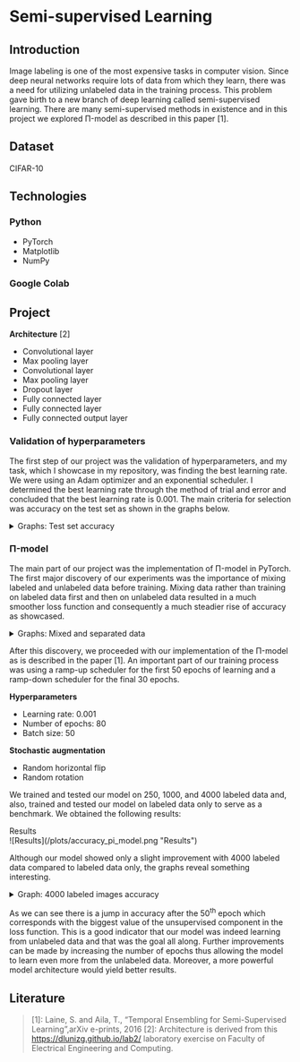 # Semi-supervised Learning

## Introduction
Image labeling is one of the most expensive tasks in computer vision. Since deep neural networks require lots of data from which they learn, there was a need for utilizing unlabeled data in the training process. This problem gave birth to a new branch of deep learning called semi-supervised learning. There are many semi-supervised methods in existence and in this project we explored &Pi;-model as described in this paper [1].

## Dataset 
CIFAR-10

## Technologies
### Python
  - PyTorch
  - Matplotlib
  - NumPy
### Google Colab

## Project

**Architecture** [2]
  - Convolutional layer
  - Max pooling layer
  - Convolutional layer
  - Max pooling layer
  - Dropout layer
  - Fully connected layer
  - Fully connected layer
  - Fully connected output layer

### Validation of hyperparameters
The first step of our project was the validation of hyperparameters, and my task, which I showcase in my repository, was finding the best learning rate. We were using an Adam optimizer and an exponential scheduler. I determined the best learning rate through the method of trial and error and concluded that the best learning rate is 0.001.
The main criteria for selection was accuracy on the test set as shown in the graphs below.

<details>
<summary>Graphs: Test set accuracy</summary>
<br>
  
<figcaption>Learning rate 0.0001</figcaption>
![Learning rate 0.0001](/hiperparams_validation/figures/lr_0.0001.png "Learning rate 0.0001")

<figcaption>Learning rate 0.001</figcaption>
![Learning rate 0.001](/hiperparams_validation/figures/lr_0.001.png "Learning rate 0.001")

<figcaption>Learning rate 0.01</figcaption>
![Learning rate 0.01](/hiperparams_validation/figures/lr_0.01.png "Learning rate 0.01")
</details>

### &Pi;-model
The main part of our project was the implementation of &Pi;-model in PyTorch. The first major discovery of our experiments was the importance of mixing labeled and unlabeled data before training. Mixing data rather than training on labeled data first and then on unlabeled data resulted in a much smoother loss function and consequently a much steadier rise of accuracy as showcased.
<details>
<summary>Graphs: Mixed and separated data</summary>
<br>

<figcaption>Separated labeled and unlabeled data</figcaption>
![Separated data](/plots/training_plot_separated_data_4000.png "Separated labeled and unlabeled data")

<figcaption>Mixed labeled and unlabeled data</figcaption>  
![Mixed data](/plots/training_plot_connected_data_4000.png "Mixed labeled and unlabeled data")
</details>

After this discovery, we proceeded with our implementation of the &Pi;-model as is described in the paper [1]. An important part of our training process was using a ramp-up scheduler for the first 50 epochs of learning and a ramp-down scheduler for the final 30 epochs. 

**Hyperparameters**
  - Learning rate: 0.001
  - Number of epochs: 80
  - Batch size: 50
  
**Stochastic augmentation**
  - Random horizontal flip
  - Random rotation

We trained and tested our model on 250, 1000, and 4000 labeled data and, also, trained and tested our model on labeled data only to serve as a benchmark. We obtained the following results: 

<figcaption>Results</figcaption>
![Results](/plots/accuracy_pi_model.png "Results")

Although our model showed only a slight improvement with 4000 labeled data compared to labeled data only, the graphs reveal something interesting.

<details>
<summary>Graph: 4000 labeled images accuracy</summary>
<br>

<figcaption>Accuracy and loss on 4000 labeled data only</figcaption>
![4000 only](/plots/training_plot_4000_only.png "Accuracy and loss on 4000 labeled data only")

<figcaption>Accuracy and loss on 4000 labeled data and 46000 unlabeled data</figcaption>
![4000 only](/plots/training_plot4000.png "Accuracy and loss on 4000 labeled data and 46000 unlabeled data")
</details>

As we can see there is a jump in accuracy after the 50<sup>th</sup> epoch which corresponds with the biggest value of the unsupervised component in the loss function. This is a good indicator that our model was indeed learning from unlabeled data and that was the goal all along. Further improvements can be made by increasing the number of epochs thus allowing the model to learn even more from the unlabeled data. Moreover, a more powerful model architecture would yield better results.


## Literature
> [1]: Laine, S. and Aila, T., “Temporal Ensembling for Semi-Supervised Learning”,arXiv e-prints, 2016
> [2]: Architecture is derived from this https://dlunizg.github.io/lab2/ laboratory exercise on Faculty of Electrical Engineering and Computing.
